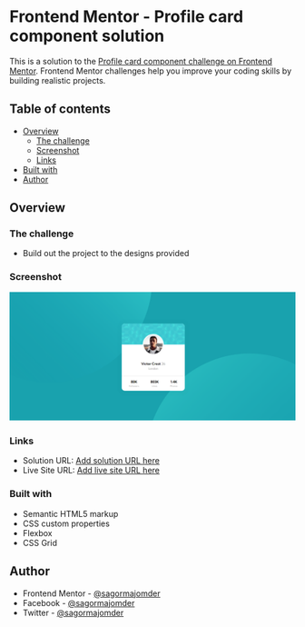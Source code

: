 # Frontend Mentor - Profile card component solution

This is a solution to the [Profile card component challenge on Frontend Mentor](https://www.frontendmentor.io/challenges/profile-card-component-cfArpWshJ). Frontend Mentor challenges help you improve your coding skills by building realistic projects.

## Table of contents

- [Overview](#overview)
  - [The challenge](#the-challenge)
  - [Screenshot](#screenshot)
  - [Links](#links)
- [Built with](#built-with)
- [Author](#author)

## Overview

### The challenge

- Build out the project to the designs provided

### Screenshot

![](./desktop.png)

### Links

- Solution URL: [Add solution URL here](https://github.com/sagormajomder/frontend-mentor-respornsive-card-component)
- Live Site URL: [Add live site URL here](https://sagormajomder.github.io/frontend-mentor-respornsive-card-component/)

### Built with

- Semantic HTML5 markup
- CSS custom properties
- Flexbox
- CSS Grid

## Author

- Frontend Mentor - [@sagormajomder](https://www.frontendmentor.io/profile/sagormajomder)
- Facebook - [@sagormajomder](https://www.facebook.com/sagormajomder)
- Twitter - [@sagormajomder](https://www.twitter.com/sagormajomder)
